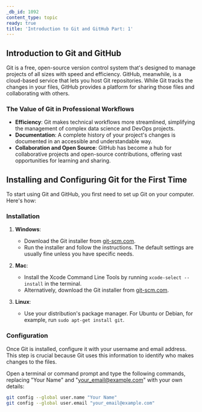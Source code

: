 ```yaml
---
_db_id: 1092
content_type: topic
ready: true
title: 'Introduction to Git and GitHub Part: 1'
---
```


## Introduction to Git and GitHub

Git is a free, open-source version control system that's designed to manage projects of all sizes with speed and efficiency. GitHub, meanwhile, is a cloud-based service that lets you host Git repositories. While Git tracks the changes in your files, GitHub provides a platform for sharing those files and collaborating with others.

### The Value of Git in Professional Workflows

- **Efficiency**: Git makes technical workflows more streamlined, simplifying the management of complex data science and DevOps projects.
- **Documentation**: A complete history of your project's changes is documented in an accessible and understandable way.
- **Collaboration and Open Source**: GitHub has become a hub for collaborative projects and open-source contributions, offering vast opportunities for learning and sharing.

## Installing and Configuring Git for the First Time

To start using Git and GitHub, you first need to set up Git on your computer. Here's how:

### Installation

1. **Windows**:
   - Download the Git installer from [git-scm.com](https://git-scm.com/).
   - Run the installer and follow the instructions. The default settings are usually fine unless you have specific needs.

2. **Mac**:
   - Install the Xcode Command Line Tools by running `xcode-select --install` in the terminal.
   - Alternatively, download the Git installer from [git-scm.com](https://git-scm.com/).

3. **Linux**:
   - Use your distribution's package manager. For Ubuntu or Debian, for example, run `sudo apt-get install git`.

### Configuration

Once Git is installed, configure it with your username and email address. This step is crucial because Git uses this information to identify who makes changes to the files.

Open a terminal or command prompt and type the following commands, replacing "Your Name" and "your_email@example.com" with your own details:

```bash
git config --global user.name "Your Name"
git config --global user.email "your_email@example.com"
```